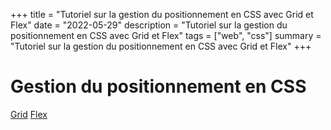 +++
title = "Tutoriel sur la gestion du positionnement en CSS avec Grid et Flex"
date = "2022-05-29"
description = "Tutoriel sur la gestion du positionnement en CSS avec Grid et Flex"
tags = ["web", "css"]
summary = "Tutoriel sur la gestion du positionnement en CSS avec Grid et Flex"
+++
# Gestion du positionnement en CSS

[Grid](https://css-tricks.com/snippets/css/complete-guide-grid/)
[Flex](https://css-tricks.com/snippets/css/a-guide-to-flexbox/)